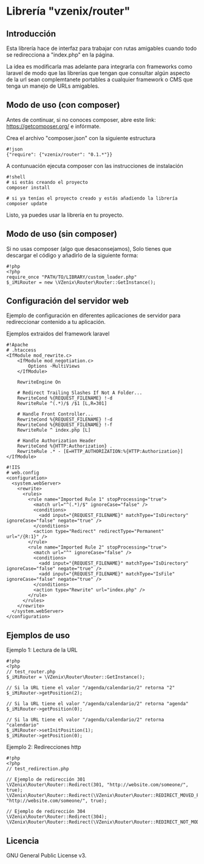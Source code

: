 
# Librería "vzenix/router"

## Introducción

Esta librería hace de interfaz para trabajar con rutas amigables cuando todo se 
redirecciona a "index.php" en la página.

La idea es modificarla mas adelante para integrarla con frameworks como laravel
de modo que las librerías que tengan que consultar algún aspecto de la url sean
complemtanete portables a cualquier framework o CMS que tenga un manejo de URLs 
amigables.

## Modo de uso (con composer)

Antes de continuar, si no conoces composer, abre este link: https://getcomposer.org/
e infórmate.

Crea el archivo "composer.json" con la siguiente estructura

```
#!json
{"require": {"vzenix/router": "0.1.*"}}
```

A contunuación ejecuta composer con las instrucciones de instalación

```
#!shell
# si estás creando el proyecto
composer install 

# si ya tenías el proyecto creado y estás añadiendo la librería
composer update 
```

Listo, ya puedes usar la librería en tu proyecto.

## Modo de uso (sin composer)

Si no usas composer (algo que desaconsejamos), Solo tienes que descargar 
el código y añadirlo de la siguiente forma:

```
#!php
<?php
require_once "PATH/TO/LIBRARY/custom_loader.php"
$_iMiRouter = new \VZenix\Router\Router::GetInstance();
```

## Configuración del servidor web

Ejemplo de configuración en diferentes aplicaciones de servidor
para redireccionar contenido a tu aplicación.

Ejemplos extraidos del framework laravel

```
#!Apache
# .htaccess
<IfModule mod_rewrite.c>
    <IfModule mod_negotiation.c>
        Options -MultiViews
    </IfModule>

    RewriteEngine On

    # Redirect Trailing Slashes If Not A Folder...
    RewriteCond %{REQUEST_FILENAME} !-d
    RewriteRule ^(.*)/$ /$1 [L,R=301]

    # Handle Front Controller...
    RewriteCond %{REQUEST_FILENAME} !-d
    RewriteCond %{REQUEST_FILENAME} !-f
    RewriteRule ^ index.php [L]

    # Handle Authorization Header
    RewriteCond %{HTTP:Authorization} .
    RewriteRule .* - [E=HTTP_AUTHORIZATION:%{HTTP:Authorization}]
</IfModule>
```

```
#!IIS
# web.config
<configuration>
  <system.webServer>
    <rewrite>
      <rules>
        <rule name="Imported Rule 1" stopProcessing="true">
          <match url="^(.*)/$" ignoreCase="false" />
          <conditions>
            <add input="{REQUEST_FILENAME}" matchType="IsDirectory" ignoreCase="false" negate="true" />
          </conditions>
          <action type="Redirect" redirectType="Permanent" url="/{R:1}" />
        </rule>
        <rule name="Imported Rule 2" stopProcessing="true">
          <match url="^" ignoreCase="false" />
          <conditions>
            <add input="{REQUEST_FILENAME}" matchType="IsDirectory" ignoreCase="false" negate="true" />
            <add input="{REQUEST_FILENAME}" matchType="IsFile" ignoreCase="false" negate="true" />
          </conditions>
          <action type="Rewrite" url="index.php" />
        </rule>
      </rules>
    </rewrite>
  </system.webServer>
</configuration>
```

## Ejemplos de uso

Ejemplo 1: Lectura de la URL

```
#!php
<?php
// test_router.php
$_iMiRouter = \VZenix\Router\Router::GetInstance();

// Si la URL tiene el valor "/agenda/calendario/2" retorna "2"
$_iMiRouter->getPosition(2);

// Si la URL tiene el valor "/agenda/calendario/2" retorna "agenda"
$_iMiRouter->getPosition(0);

// Si la URL tiene el valor "/agenda/calendario/2" retorna "calendario"
$_iMiRouter->setInitPosition(1);
$_iMiRouter->getPosition(0);
```

Ejemplo 2: Redirecciones http

```
#!php
<?php
// test_redirection.php

// Ejemplo de redirección 301
\VZenix\Router\Router::Redirect(301, "http://website.com/someone/", true);
\VZenix\Router\Router::Redirect(\VZenix\Router\Router::REDIRECT_MOVED_PERMANENTLY, "http://website.com/someone/", true);

// Ejemplo de redirección 304
\VZenix\Router\Router::Redirect(304);
\VZenix\Router\Router::Redirect(\VZenix\Router\Router::REDIRECT_NOT_MODIFIED);
```

## Licencia

GNU General Public License v3.
